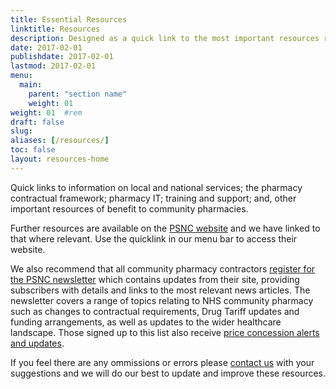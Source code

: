 ```yaml
---
title: Essential Resources
linktitle: Resources
description: Designed as a quick link to the most important resources required by pharmacies.
date: 2017-02-01
publishdate: 2017-02-01
lastmod: 2017-02-01
menu:
  main:
    parent: "section name"
    weight: 01
weight: 01	#rem
draft: false
slug:
aliases: [/resources/]
toc: false
layout: resources-home
---
```


Quick links to information on local and national services; the pharmacy contractual framework; pharmacy IT; training and support; and, other important resources of benefit to community pharmacies.  

Further resources are available on the [PSNC website](http://psnc.org.uk/) and we have linked to that where relevant. 
Use the quicklink in our menu bar to access their website.  

We also recommend that all community pharmacy contractors [register for the PSNC newsletter](https://psnc.org.uk/latest-news/email-sign-up/) which contains updates from their site, providing subscribers with details and links to the most relevant news articles. The newsletter covers a range of topics relating to NHS community pharmacy such as changes to contractual requirements, Drug Tariff updates and funding arrangements, as well as updates to the wider healthcare landscape. Those signed up to this list also receive [price concession alerts and updates](https://psnc.org.uk/dispensing-supply/supply-chain/generic-shortages/).

If you feel there are any ommissions or errors please [contact us](/contact/) with your suggestions and we will do our best to update and improve these resources.
